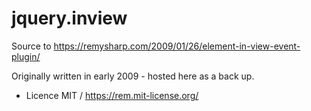 # jquery.inview

Source to https://remysharp.com/2009/01/26/element-in-view-event-plugin/

Originally written in early 2009 - hosted here as a back up.

- Licence MIT / https://rem.mit-license.org/
